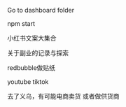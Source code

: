 Go to dashboard folder


npm start



小红书文案大集合


关于副业的记录与探索

redbubble做贴纸

youtube
tiktok

去了义乌，有可能电商卖货
或者做供货商